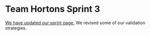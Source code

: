 Team Hortons Sprint 3
===
[We have updated our sprint page.](http://teamhortons.wikidot.com/sprint-3)
We revised some of our validation strategies.


